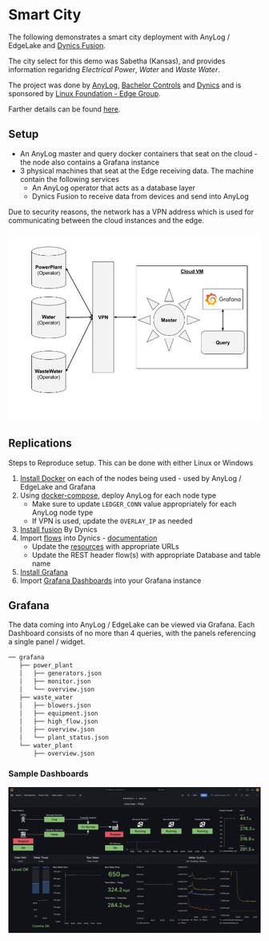 # Smart City

The following demonstrates a smart city deployment with AnyLog / EdgeLake and [Dynics Fusion](https://dynics.com/product/ics360-fusion/). 

The city select for this demo was Sabetha (Kansas), and provides information regaridng _Electrical Power_, _Water_ and 
_Waste Water_.

The project was done by [AnyLog](https://anylog.co), [Bachelor Controls](https://www.bachelorcontrols.com/) and 
[Dynics](https://dynics.com/) and is sponsored by [Linux Foundation - Edge Group](https://lfedge.org/). 

Farther details can be found [here](https://lfedge.org/wp-content/uploads/sites/24/2024/08/LFEdge_-Sabetha_Case-Study.pdf?utm_content=304190290&utm_medium=social&utm_source=twitter&hss_channel=tw-1085641282175741952). 

## Setup
* An AnyLog master and query docker containers that seat on the cloud - the node also contains a Grafana instance
* 3 physical machines that seat at the Edge receiving data. The machine contain the following services
  * An AnyLog operator that acts as a database layer  
  * Dynics Fusion to receive data from devices and send into AnyLog

Due to security reasons, the network has a VPN address which is used for communicating between the cloud instances and 
the edge.

![network architecture](imgs/network_diagram.jpg)

## Replications
Steps to Reproduce setup. This can be done with either Linux or Windows

1. [Install Docker](https://docs.docker.com/engine/install/) on each of the nodes being used - used by AnyLog / EdgeLake and Grafana  
2. Using [docker-compose](https://github.com/AnyLog-co/docker-compose), deploy AnyLog for each node type
   * Make sure to update `LEDGER_CONN` value appropriately for each AnyLog node type
   * If VPN is used, update the `OVERLAY_IP` as needed
3. [Install fusion](https://docs.dynics.com/fusion/#/manual/getting-started/installation) By Dynics 
4. Import [flows](Dynics%20Backups%202024-08-21.zip) into Dynics - [documentation](https://docs.dynics.com/fusion/#/manual/flows)
   * Update the [resources](https://docs.dynics.com/fusion/#/manual/resources-overview/resource-types) with appropriate URLs
   * Update the REST header flow(s) with appropriate Database and table name 
5. [Install Grafana](https://grafana.com/docs/grafana/latest/setup-grafana/installation/)
6. Import [Grafana Dashboards](grafana/) into your Grafana instance

## Grafana
The data coming into AnyLog / EdgeLake can be viewed via Grafana. Each Dashboard consists of no more than 4 queries, with 
the panels referencing a single panel / widget. 

```tree
── grafana
   ├── power_plant
   │   ├── generators.json
   │   ├── monitor.json
   │   └── overview.json
   ├── waste_water
   │   ├── blowers.json
   │   ├── equipment.json
   │   ├── high_flow.json
   │   ├── overview.json
   │   └── plant_status.json
   └── water_plant
       ├── overview.json
```

### Sample Dashboards 
![Water Plant](imgs/water_plant.png)
